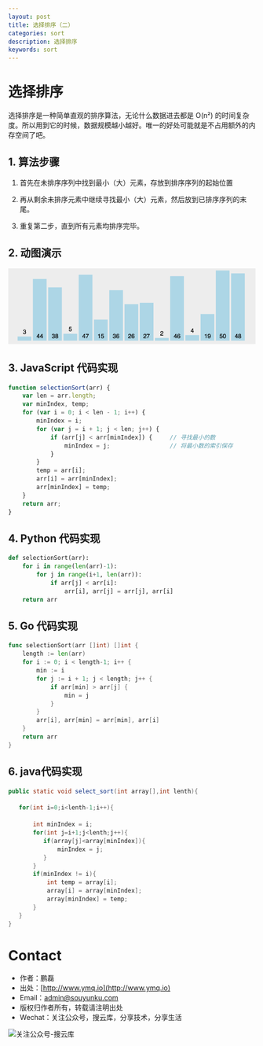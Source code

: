 ```yaml
---
layout: post
title: 选择排序（二）
categories: sort
description: 选择排序
keywords: sort
---
```


# 选择排序

选择排序是一种简单直观的排序算法，无论什么数据进去都是 O(n²) 的时间复杂度。所以用到它的时候，数据规模越小越好。唯一的好处可能就是不占用额外的内存空间了吧。


## 1. 算法步骤

1. 首先在未排序序列中找到最小（大）元素，存放到排序序列的起始位置

2. 再从剩余未排序元素中继续寻找最小（大）元素，然后放到已排序序列的末尾。

3. 重复第二步，直到所有元素均排序完毕。


## 2. 动图演示

![动图演示](/images/2017/sort/res/selectionSort.gif)


## 3. JavaScript 代码实现

```js
function selectionSort(arr) {
    var len = arr.length;
    var minIndex, temp;
    for (var i = 0; i < len - 1; i++) {
        minIndex = i;
        for (var j = i + 1; j < len; j++) {
            if (arr[j] < arr[minIndex]) {     // 寻找最小的数
                minIndex = j;                 // 将最小数的索引保存
            }
        }
        temp = arr[i];
        arr[i] = arr[minIndex];
        arr[minIndex] = temp;
    }
    return arr;
}
```

## 4. Python 代码实现

```python
def selectionSort(arr):
    for i in range(len(arr)-1):
        for j in range(i+1, len(arr)):
            if arr[j] < arr[i]:
                arr[i], arr[j] = arr[j], arr[i]
    return arr
```

## 5. Go 代码实现

```go
func selectionSort(arr []int) []int {
	length := len(arr)
	for i := 0; i < length-1; i++ {
		min := i
		for j := i + 1; j < length; j++ {
			if arr[min] > arr[j] {
				min = j
			}
		}
		arr[i], arr[min] = arr[min], arr[i]
	}
	return arr
}
```

## 6. java代码实现
```java
public static void select_sort(int array[],int lenth){

   for(int i=0;i<lenth-1;i++){

       int minIndex = i;
       for(int j=i+1;j<lenth;j++){
          if(array[j]<array[minIndex]){
              minIndex = j;
          }
       }
       if(minIndex != i){
           int temp = array[i];
           array[i] = array[minIndex];
           array[minIndex] = temp;
       }
   }
}
```

# Contact

 - 作者：鹏磊  
 - 出处：[http://www.ymq.io](http://www.ymq.io)  
 - Email：[admin@souyunku.com](admin@souyunku.com)
 - 版权归作者所有，转载请注明出处
 - Wechat：关注公众号，搜云库，分享技术，分享生活
 
![关注公众号-搜云库](http://www.ymq.io/images/souyunku.png "搜云库")